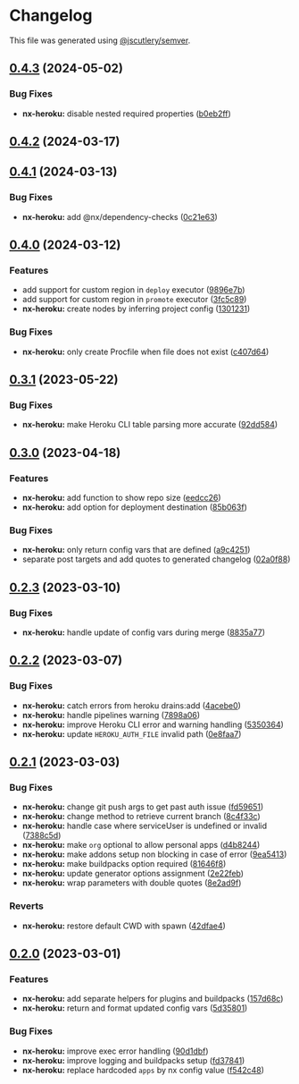 # Changelog

This file was generated using [@jscutlery/semver](https://github.com/jscutlery/semver).

## [0.4.3](https://github.com/getlarge/nx-heroku/compare/nx-heroku-0.4.2...nx-heroku-0.4.3) (2024-05-02)

### Bug Fixes

- **nx-heroku:** disable nested required properties ([b0eb2ff](https://github.com/getlarge/nx-heroku/commit/b0eb2ff98d1815574b9544aaedf0474f5b4fdaf2))

## [0.4.2](https://github.com/getlarge/nx-heroku/compare/nx-heroku-0.4.1...nx-heroku-0.4.2) (2024-03-17)

## [0.4.1](https://github.com/getlarge/nx-heroku/compare/nx-heroku-0.4.0...nx-heroku-0.4.1) (2024-03-13)

### Bug Fixes

- **nx-heroku:** add @nx/dependency-checks ([0c21e63](https://github.com/getlarge/nx-heroku/commit/0c21e63976d1a1fbfaf607138a904f34712e7932))

## [0.4.0](https://github.com/getlarge/nx-heroku/compare/nx-heroku-0.3.1...nx-heroku-0.4.0) (2024-03-12)

### Features

- add support for custom region in `deploy` executor ([9896e7b](https://github.com/getlarge/nx-heroku/commit/9896e7bb69184264d1ba663a4412ffadcff470ec))
- add support for custom region in `promote` executor ([3fc5c89](https://github.com/getlarge/nx-heroku/commit/3fc5c89267e544319e46e3c52ff9012c09e1bc1f))
- **nx-heroku:** create nodes by inferring project config ([1301231](https://github.com/getlarge/nx-heroku/commit/130123176df0601bae6a8647afdb0e911868848e))

### Bug Fixes

- **nx-heroku:** only create Procfile when file does not exist ([c407d64](https://github.com/getlarge/nx-heroku/commit/c407d649829905767fe5fd545046560a009e8a12))

## [0.3.1](https://github.com/getlarge/nx-heroku/compare/nx-heroku-0.3.0...nx-heroku-0.3.1) (2023-05-22)

### Bug Fixes

- **nx-heroku:** make Heroku CLI table parsing more accurate ([92dd584](https://github.com/getlarge/nx-heroku/commit/92dd584c0125da3f88cce82f01d40e213700b1c4))

## [0.3.0](https://github.com/getlarge/nx-heroku/compare/nx-heroku-0.2.3...nx-heroku-0.3.0) (2023-04-18)

### Features

- **nx-heroku:** add function to show repo size ([eedcc26](https://github.com/getlarge/nx-heroku/commit/eedcc267e0def84b43ad5d5e2ea2a3f43a72cc0d))
- **nx-heroku:** add option for deployment destination ([85b063f](https://github.com/getlarge/nx-heroku/commit/85b063f76e18c23d9b6aa54ad207088335fed280))

### Bug Fixes

- **nx-heroku:** only return config vars that are defined ([a9c4251](https://github.com/getlarge/nx-heroku/commit/a9c4251a8310659273b5eacb58fd4ee278e1a387))
- separate post targets and add quotes to generated changelog ([02a0f88](https://github.com/getlarge/nx-heroku/commit/02a0f8822672ea2d2931c20f424056b91cec5b1b))

## [0.2.3](https://github.com/getlarge/nx-heroku/compare/nx-heroku-0.2.2...nx-heroku-0.2.3) (2023-03-10)

### Bug Fixes

- **nx-heroku:** handle update of config vars during merge ([8835a77](https://github.com/getlarge/nx-heroku/commit/8835a7746554191cfb074a65e92f95a2c95207fd))

## [0.2.2](https://github.com/getlarge/nx-heroku/compare/nx-heroku-0.2.1...nx-heroku-0.2.2) (2023-03-07)

### Bug Fixes

- **nx-heroku:** catch errors from heroku drains:add ([4acebe0](https://github.com/getlarge/nx-heroku/commit/4acebe0455bb941045faab1d345d6a24906a4597))
- **nx-heroku:** handle pipelines warning ([7898a06](https://github.com/getlarge/nx-heroku/commit/7898a06e390b37cd19c04a6974b98b07a73003af))
- **nx-heroku:** improve Heroku CLI error and warning handling ([5350364](https://github.com/getlarge/nx-heroku/commit/53503640d2ffccc214fe6543aa7f8c8a9dcd0d23))
- **nx-heroku:** update `HEROKU_AUTH_FILE` invalid path ([0e8faa7](https://github.com/getlarge/nx-heroku/commit/0e8faa725e7a883aa9a6e20c23da5bc0045d8d3d))

## [0.2.1](https://github.com/getlarge/nx-heroku/compare/nx-heroku-0.2.0...nx-heroku-0.2.1) (2023-03-03)

### Bug Fixes

- **nx-heroku:** change git push args to get past auth issue ([fd59651](https://github.com/getlarge/nx-heroku/commit/fd59651c6314db8b27262db9eb8c0d22ce020de6))
- **nx-heroku:** change method to retrieve current branch ([8c4f33c](https://github.com/getlarge/nx-heroku/commit/8c4f33c8775e0ba7ae0e96b38cb5816484dacc69))
- **nx-heroku:** handle case where serviceUser is undefined or invalid ([7388c5d](https://github.com/getlarge/nx-heroku/commit/7388c5d91c51063a73c9c61540e26584cc4541a7))
- **nx-heroku:** make `org` optional to allow personal apps ([d4b8244](https://github.com/getlarge/nx-heroku/commit/d4b82444917c66ab28e8a4aa7c94a9bf66bea657))
- **nx-heroku:** make addons setup non blocking in case of error ([9ea5413](https://github.com/getlarge/nx-heroku/commit/9ea5413b0078a2f6aa2a65bc044b14d3959201db))
- **nx-heroku:** make buildpacks option required ([81646f8](https://github.com/getlarge/nx-heroku/commit/81646f8182601e85867e5f0f6054424b8319177e))
- **nx-heroku:** update generator options assignment ([2e22feb](https://github.com/getlarge/nx-heroku/commit/2e22feb558dcaf8f7a1bd3304dc2974157c2efcd))
- **nx-heroku:** wrap parameters with double quotes ([8e2ad9f](https://github.com/getlarge/nx-heroku/commit/8e2ad9f8285f1ce23f16bce8bcecfcb0921c2a76))

### Reverts

- **nx-heroku:** restore default CWD with spawn ([42dfae4](https://github.com/getlarge/nx-heroku/commit/42dfae4fd61817a8ff0a1fa93e7138f4965e7cce))

## [0.2.0](https://github.com/getlarge/nx-heroku/compare/nx-heroku-0.1.2...nx-heroku-0.2.0) (2023-03-01)

### Features

- **nx-heroku:** add separate helpers for plugins and buildpacks ([157d68c](https://github.com/getlarge/nx-heroku/commit/157d68c46fc09057ff3027da4818d272c0c5f176))
- **nx-heroku:** return and format updated config vars ([5d35801](https://github.com/getlarge/nx-heroku/commit/5d358015e3e911bcd62270794a68c8581127028c))

### Bug Fixes

- **nx-heroku:** improve exec error handling ([90d1dbf](https://github.com/getlarge/nx-heroku/commit/90d1dbf9af1a962b2c0fe6f7537aec4eab3cbd60))
- **nx-heroku:** improve logging and buildpacks setup ([fd37841](https://github.com/getlarge/nx-heroku/commit/fd3784106b822297e567e3a66d14de33d20ede4a))
- **nx-heroku:** replace hardcoded `apps` by nx config value ([f542c48](https://github.com/getlarge/nx-heroku/commit/f542c487b3b538c6fb4e9e2bd90af38404eb1f87))
